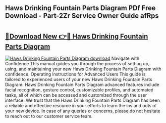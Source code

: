 ## Haws Drinking Fountain Parts Diagram PDf Free Download - Part-2Zr Service Owner Guide afRps

# <h2><a href="http://dfo9c3.blite.top/?on=Haws+Drinking+Fountain+Parts+Diagram">🔗Download New 👉🔴 Haws Drinking Fountain Parts Diagram</a></h2>

[![Haws Drinking Fountain Parts Diagram download](https://i.imgur.com/lujVjoI.png)](http://dfo9c3.blite.top/?on=Haws+Drinking+Fountain+Parts+Diagram)
Navigate with Confidence This manual guides you through the process of setting up, using, and maintaining your new Haws Drinking Fountain Parts Diagram with confidence. Operating Instructions for Advanced Users This guide is tailored to experienced users of your new Haws Drinking Fountain Parts Diagram. Haws Drinking Fountain Parts Diagram advanced features include facial recognition, gesture control, customizable profiles, and automated tasks, all of which can be accessed and customized through the user interface. We trust that the Haws Drinking Fountain Parts Diagram has been a reliable and effective resource in your efforts to learn the ins and outs of your new device. In case of any queries or concerns, please do not hesitate to reach out to our customer service team.
